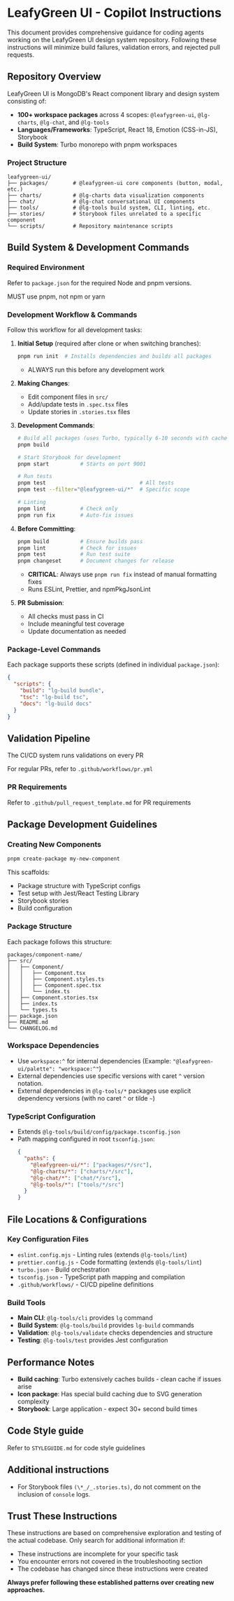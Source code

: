 # LeafyGreen UI - Copilot Instructions

This document provides comprehensive guidance for coding agents working on the LeafyGreen UI design system repository. Following these instructions will minimize build failures, validation errors, and rejected pull requests.

## Repository Overview

LeafyGreen UI is MongoDB's React component library and design system consisting of:

- **100+ workspace packages** across 4 scopes: `@leafygreen-ui`, `@lg-charts`, `@lg-chat`, and `@lg-tools`
- **Languages/Frameworks**: TypeScript, React 18, Emotion (CSS-in-JS), Storybook
- **Build System**: Turbo monorepo with pnpm workspaces

### Project Structure

```
leafygreen-ui/
├── packages/        # @leafygreen-ui core components (button, modal, etc.)
├── charts/          # @lg-charts data visualization components
├── chat/            # @lg-chat conversational UI components
├── tools/           # @lg-tools build system, CLI, linting, etc.
├── stories/         # Storybook files unrelated to a specific component
└── scripts/         # Repository maintenance scripts
```

## Build System & Development Commands

### Required Environment

Refer to `package.json` for the required Node and pnpm versions.

MUST use pnpm, not npm or yarn

### Development Workflow & Commands

Follow this workflow for all development tasks:

1. **Initial Setup** (required after clone or when switching branches):

   ```bash
   pnpm run init  # Installs dependencies and builds all packages
   ```

   - ALWAYS run this before any development work

2. **Making Changes**:

   - Edit component files in `src/`
   - Add/update tests in `.spec.tsx` files
   - Update stories in `.stories.tsx` files

3. **Development Commands**:

   ```bash
   # Build all packages (uses Turbo, typically 6-10 seconds with cache)
   pnpm build

   # Start Storybook for development
   pnpm start          # Starts on port 9001

   # Run tests
   pnpm test                              # All tests
   pnpm test --filter="@leafygreen-ui/*"  # Specific scope

   # Linting
   pnpm lint           # Check only
   pnpm run fix        # Auto-fix issues
   ```

4. **Before Committing**:

   ```bash
   pnpm build          # Ensure builds pass
   pnpm lint           # Check for issues
   pnpm test           # Run test suite
   pnpm changeset      # Document changes for release
   ```

   - **CRITICAL**: Always use `pnpm run fix` instead of manual formatting fixes
   - Runs ESLint, Prettier, and npmPkgJsonLint

5. **PR Submission**:
   - All checks must pass in CI
   - Include meaningful test coverage
   - Update documentation as needed

### Package-Level Commands

Each package supports these scripts (defined in individual `package.json`):

```json
{
  "scripts": {
    "build": "lg-build bundle",
    "tsc": "lg-build tsc",
    "docs": "lg-build docs"
  }
}
```

## Validation Pipeline

The CI/CD system runs validations on every PR

For regular PRs, refer to `.github/workflows/pr.yml`

### PR Requirements

Refer to `.github/pull_request_template.md` for PR requirements

## Package Development Guidelines

### Creating New Components

```bash
pnpm create-package my-new-component
```

This scaffolds:

- Package structure with TypeScript configs
- Test setup with Jest/React Testing Library
- Storybook stories
- Build configuration

### Package Structure

Each package follows this structure:

```
packages/component-name/
├── src/
│   ├── Component/
│   │   ├── Component.tsx
│   │   ├── Component.styles.ts
│   │   ├── Component.spec.tsx
│   │   └── index.ts
│   ├── Component.stories.tsx
│   ├── index.ts
│   └── types.ts
├── package.json
├── README.md
└── CHANGELOG.md
```

### Workspace Dependencies

- Use `workspace:^` for internal dependencies (Example: `"@leafygreen-ui/palette": "workspace:^"`)
- External dependencies use specific versions with caret `^` version notation.
- External dependencies in `@lg-tools/*` packages use explicit dependency versions (with no caret `^` or tilde `~`)

### TypeScript Configuration

- Extends `@lg-tools/build/config/package.tsconfig.json`
- Path mapping configured in root `tsconfig.json`:
  ```json
  {
    "paths": {
      "@leafygreen-ui/*": ["packages/*/src"],
      "@lg-charts/*": ["charts/*/src"],
      "@lg-chat/*": ["chat/*/src"],
      "@lg-tools/*": ["tools/*/src"]
    }
  }
  ```

## File Locations & Configurations

### Key Configuration Files

- `eslint.config.mjs` - Linting rules (extends `@lg-tools/lint`)
- `prettier.config.js` - Code formatting (extends `@lg-tools/lint`)
- `turbo.json` - Build orchestration
- `tsconfig.json` - TypeScript path mapping and compilation
- `.github/workflows/` - CI/CD pipeline definitions

### Build Tools

- **Main CLI**: `@lg-tools/cli` provides `lg` command
- **Build System**: `@lg-tools/build` provides `lg-build` commands
- **Validation**: `@lg-tools/validate` checks dependencies and structure
- **Testing**: `@lg-tools/test` provides Jest configuration

## Performance Notes

- **Build caching**: Turbo extensively caches builds - clean cache if issues arise
- **Icon package**: Has special build caching due to SVG generation complexity
- **Storybook**: Large application - expect 30+ second build times

## Code Style guide

Refer to `STYLEGUIDE.md` for code style guidelines

## Additional instructions

- For Storybook files `(\*_/_.stories.ts)`, do not comment on the inclusion of `console` logs.

## Trust These Instructions

These instructions are based on comprehensive exploration and testing of the actual codebase. Only search for additional information if:

- These instructions are incomplete for your specific task
- You encounter errors not covered in the troubleshooting section
- The codebase has changed since these instructions were created

**Always prefer following these established patterns over creating new approaches.**

